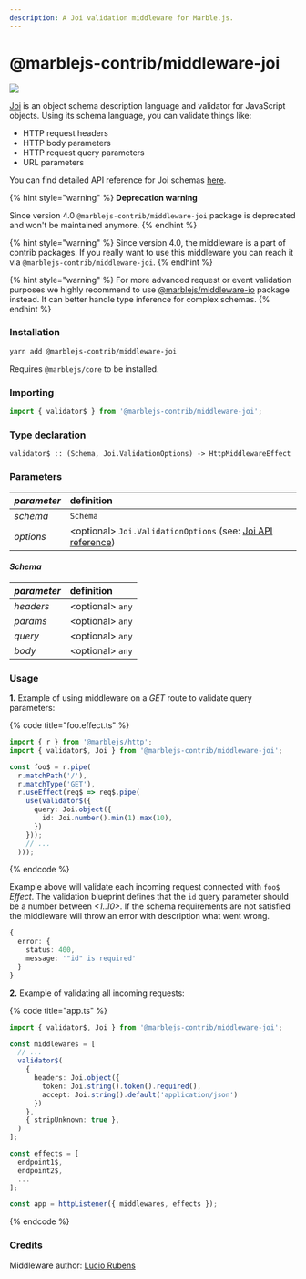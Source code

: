 ```yaml
---
description: A Joi validation middleware for Marble.js.
---
```


# @marblejs-contrib/middleware-joi

![](../../.gitbook/assets/68747470733a2f2f7261772e6769746875622e636f6d2f686170696a732f6a6f692f6d61737465722f696d616765732f6a6f692e706e67.png)

[Joi](https://github.com/hapijs/joi) is an object schema description language and validator for JavaScript objects. Using its schema language, you can validate things like:

* HTTP request headers
* HTTP body parameters
* HTTP request query parameters
* URL parameters

You can find detailed API reference for Joi schemas [here](https://github.com/hapijs/joi/blob/v13.6.0/API.md).

{% hint style="warning" %}
**Deprecation warning**

Since version 4.0 `@marblejs-contrib/middleware-joi` package is deprecated and won't be maintained anymore.
{% endhint %}

{% hint style="warning" %}
Since version 4.0, the middleware is a part of contrib packages. If you really want to use this middleware you can reach it via `@marblejs-contrib/middleware-joi`.
{% endhint %}

{% hint style="warning" %}
For more advanced request or event validation purposes we highly recommend to use [@marblejs/middleware-io](middleware-io.md) package instead. It can better handle type inference for complex schemas.
{% endhint %}

### Installation

```bash
yarn add @marblejs-contrib/middleware-joi
```

Requires `@marblejs/core` to be installed.

### Importing

```typescript
import { validator$ } from '@marblejs-contrib/middleware-joi';
```

### Type declaration

```text
validator$ :: (Schema, Joi.ValidationOptions) -> HttpMiddlewareEffect
```

### **Parameters**

| _parameter_ | definition |
| :--- | :--- |
| _schema_ | `Schema` |
| _options_ | &lt;optional&gt; `Joi.ValidationOptions` \(see: [Joi API reference](https://github.com/hapijs/joi/blob/v13.6.0/API.md#joi)\) |

#### _**Schema**_

| _parameter_ | definition |
| :--- | :--- |
| _headers_ | &lt;optional&gt; `any` |
| _params_ | &lt;optional&gt; `any` |
| _query_ | &lt;optional&gt; `any` |
| _body_ | &lt;optional&gt; `any` |

### Usage

**1.** Example of using middleware on a _GET_ route to validate query parameters:

{% code title="foo.effect.ts" %}
```typescript
import { r } from '@marblejs/http';
import { validator$, Joi } from '@marblejs-contrib/middleware-joi';

const foo$ = r.pipe(
  r.matchPath('/'),
  r.matchType('GET'),
  r.useEffect(req$ => req$.pipe(
    use(validator$({
      query: Joi.object({
        id: Joi.number().min(1).max(10),
      })
    }));
    // ...
  )));
```
{% endcode %}

Example above will validate each incoming request connected with `foo$` _Effect_. The validation blueprint defines that the `id` query parameter should be a number between _&lt;1..10&gt;_. If the schema requirements are not satisfied the middleware will throw an error with description what went wrong.

```typescript
{
  error: {
    status: 400,
    message: '"id" is required'
  }
}
```

**2.** Example of validating all incoming requests:

{% code title="app.ts" %}
```typescript
import { validator$, Joi } from '@marblejs-contrib/middleware-joi';

const middlewares = [
  // ...
  validator$(
    {
      headers: Joi.object({
        token: Joi.string().token().required(),
        accept: Joi.string().default('application/json')
      })
    },
    { stripUnknown: true },
  )
];

const effects = [
  endpoint1$,
  endpoint2$,
  ...
];

const app = httpListener({ middlewares, effects });
```
{% endcode %}

### Credits

Middleware author: [Lucio Rubens](https://github.com/luciorubeens)

